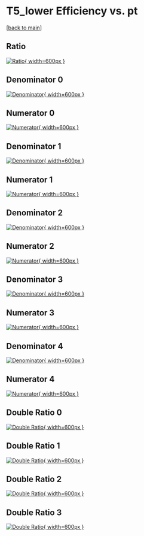 # T5_lower Efficiency vs. pt

[[back to main](./)]



## Ratio

[![Ratio](../mtv/var/T5_lower_loweta_13_1_eff_pt.png){ width=600px }](../mtv/var/T5_lower_loweta_13_1_eff_pt.pdf)

## Denominator 0

[![Denominator](../mtv/den/T5_lower_loweta_13_1_eff_pt_den0.png){ width=600px }](../mtv/den/T5_lower_loweta_13_1_eff_pt_den0.pdf)

## Numerator 0

[![Numerator](../mtv/num/T5_lower_loweta_13_1_eff_pt_num0.png){ width=600px }](../mtv/num/T5_lower_loweta_13_1_eff_pt_num0.pdf)

## Denominator 1

[![Denominator](../mtv/den/T5_lower_loweta_13_1_eff_pt_den1.png){ width=600px }](../mtv/den/T5_lower_loweta_13_1_eff_pt_den1.pdf)

## Numerator 1

[![Numerator](../mtv/num/T5_lower_loweta_13_1_eff_pt_num1.png){ width=600px }](../mtv/num/T5_lower_loweta_13_1_eff_pt_num1.pdf)

## Denominator 2

[![Denominator](../mtv/den/T5_lower_loweta_13_1_eff_pt_den2.png){ width=600px }](../mtv/den/T5_lower_loweta_13_1_eff_pt_den2.pdf)

## Numerator 2

[![Numerator](../mtv/num/T5_lower_loweta_13_1_eff_pt_num2.png){ width=600px }](../mtv/num/T5_lower_loweta_13_1_eff_pt_num2.pdf)

## Denominator 3

[![Denominator](../mtv/den/T5_lower_loweta_13_1_eff_pt_den3.png){ width=600px }](../mtv/den/T5_lower_loweta_13_1_eff_pt_den3.pdf)

## Numerator 3

[![Numerator](../mtv/num/T5_lower_loweta_13_1_eff_pt_num3.png){ width=600px }](../mtv/num/T5_lower_loweta_13_1_eff_pt_num3.pdf)

## Denominator 4

[![Denominator](../mtv/den/T5_lower_loweta_13_1_eff_pt_den4.png){ width=600px }](../mtv/den/T5_lower_loweta_13_1_eff_pt_den4.pdf)

## Numerator 4

[![Numerator](../mtv/num/T5_lower_loweta_13_1_eff_pt_num4.png){ width=600px }](../mtv/num/T5_lower_loweta_13_1_eff_pt_num4.pdf)

## Double Ratio 0

[![Double Ratio](../mtv/ratio/T5_lower_loweta_13_1_eff_pt_ratio0.png){ width=600px }](../mtv/ratio/T5_lower_loweta_13_1_eff_pt_ratio0.pdf)

## Double Ratio 1

[![Double Ratio](../mtv/ratio/T5_lower_loweta_13_1_eff_pt_ratio1.png){ width=600px }](../mtv/ratio/T5_lower_loweta_13_1_eff_pt_ratio1.pdf)

## Double Ratio 2

[![Double Ratio](../mtv/ratio/T5_lower_loweta_13_1_eff_pt_ratio2.png){ width=600px }](../mtv/ratio/T5_lower_loweta_13_1_eff_pt_ratio2.pdf)

## Double Ratio 3

[![Double Ratio](../mtv/ratio/T5_lower_loweta_13_1_eff_pt_ratio3.png){ width=600px }](../mtv/ratio/T5_lower_loweta_13_1_eff_pt_ratio3.pdf)

